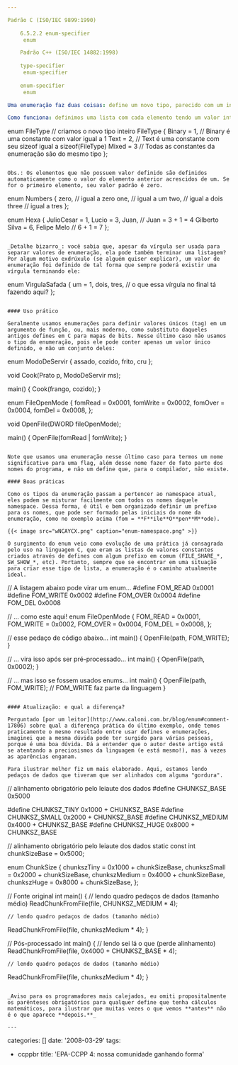 ```yaml
---

Padrão C (ISO/IEC 9899:1990)
    
    6.5.2.2 enum-specifier
     enum

    Padrão C++ (ISO/IEC 14882:1998)
    
    type-specifier
     enum-specifier
    
    enum-specifier
     enum

Uma enumeração faz duas coisas: define um novo tipo, parecido com um inteiro, e cria uma **lista de constantes com nomes significativos**. A definição técnica do tipo de um enum é mais complicada, mas basicamente ele é um novo int.

Como funciona: definimos uma lista com cada elemento tendo um valor inteiro, geralmente único. Todos os nomes usados na lista passam a fazer parte do espaço de nomes atual e funcionam como constantes com o seu valor definido no início.

```
enum FileType // criamos o novo tipo inteiro FileType
{
   Binary = 1, // Binary é uma constante com valor igual a 1
   Text = 2, // Text é uma constante com seu sizeof igual a sizeof(FileType)
   Mixed = 3 // Todas as constantes da enumeração são do mesmo tipo
};
```

Obs.: Os elementos que não possuem valor definido são definidos automaticamente como o valor do elemento anterior acrescidos de um. Se for o primeiro elemento, seu valor padrão é zero.

```
enum Numbers
{
   zero,  // igual a zero
   one,   // igual a um
   two,   // igual a dois
   three  // igual a tres
};

enum Hexa
{
   JulioCesar = 1,
   Lucio = 3,
   Juan,                // Juan = 3 + 1 = 4
   Gilberto Silva = 6,
   Felipe Melo          // 6 + 1 = 7
}; 

```

_Detalhe bizarro_: você sabia que, apesar da vírgula ser usada para separar valores de enumeração, ela pode também terminar uma listagem? Por algum motivo exdrúxulo (se alguém quiser explicar), um valor de enumeração foi definido de tal forma que sempre poderá existir uma vírgula terminando ele:

```
enum VirgulaSafada { 
   um = 1, 
   dois, 
   tres, // o que essa vírgula no final tá fazendo aqui?
}; 

```

#### Uso prático

Geralmente usamos enumerações para definir valores únicos (tag) em um argumento de função, ou, mais moderno, como substituto daqueles antigos defines em C para mapas de bits. Nesse último caso não usamos o tipo da enumeração, pois ele pode conter apenas um valor único definido, e não um conjunto deles:

```
enum ModoDeServir
{
   assado,
   cozido,
   frito,
   cru
};

void Cook(Prato p, ModoDeServir ms);

main()
{
   Cook(frango, cozido);
}

enum FileOpenMode
{
   fomRead   = 0x0001,
   fomWrite  = 0x0002,
   fomOver   = 0x0004,
   fomDel    = 0x0008,
};

void OpenFile(DWORD fileOpenMode);

main()
{
   OpenFile(fomRead | fomWrite);
} 

```

Note que usamos uma enumeração nesse último caso para termos um nome significativo para uma flag, além desse nome fazer de fato parte dos nomes do programa, e não um define que, para o compilador, não existe.

#### Boas práticas

Como os tipos da enumeração passam a pertencer ao namespace atual, eles podem se misturar facilmente com todos os nomes daquele namespace. Dessa forma, é útil e bem organizado definir um prefixo para os nomes, que pode ser formado pelas iniciais do nome da enumeração, como no exemplo acima (fom = **F**ile**O**pen**M**ode).

{{< image src="wNCAYCX.png" caption="enum-namespace.png" >}}

O surgimento do enum veio como evolução de uma prática já consagrada pelo uso na linguagem C, que eram as listas de valores constantes criados através de defines com algum prefixo em comum (FILE_SHARE_*, SW_SHOW_*, etc). Portanto, sempre que se encontrar em uma situação para criar esse tipo de lista, a enumeração é o caminho atualmente ideal.

```
// A listagem abaixo pode virar um enum...
#define FOM_READ   0x0001
#define FOM_WRITE  0x0002
#define FOM_OVER   0x0004
#define FOM_DEL    0x0008

// ... como este aqui!
enum FileOpenMode
{
   FOM_READ   = 0x0001,
   FOM_WRITE  = 0x0002,
   FOM_OVER   = 0x0004,
   FOM_DEL    = 0x0008,
};

// esse pedaço de código abaixo...
int main()
{
   OpenFile(path, FOM_WRITE);
}

// ... vira isso após ser pré-processado...
int main()
{
   OpenFile(path, 0x0002);
}

// ... mas isso se fossem usados enums...
int main()
{
   OpenFile(path, FOM_WRITE); // FOM_WRITE faz parte da linguagem
}
 

```

#### Atualização: e qual a diferença?

Perguntado [por um leitor](http://www.caloni.com.br/blog/enum#comment-17806) sobre qual a diferença prática do último exemplo, onde temos praticamente o mesmo resultado entre usar defines e enumerações, imaginei que a mesma dúvida pode ter surgido para várias pessoas, porque é uma boa dúvida. Dá a entender que o autor deste artigo está se atentando a preciosismos da linguagem (e está mesmo!), mas à vezes as aparências enganam.

Para ilustrar melhor fiz um mais elaborado. Aqui, estamos lendo pedaços de dados que tiveram que ser alinhados com alguma "gordura".

```
// alinhamento obrigatório pelo leiaute dos dados
#define CHUNKSZ_BASE 0x5000

#define CHUNKSZ_TINY   0x1000 + CHUNKSZ_BASE
#define CHUNKSZ_SMALL  0x2000 + CHUNKSZ_BASE
#define CHUNKSZ_MEDIUM 0x4000 + CHUNKSZ_BASE
#define CHUNKSZ_HUGE   0x8000 + CHUNKSZ_BASE

// alinhamento obrigatório pelo leiaute dos dados
static const int chunkSizeBase = 0x5000;

enum ChunkSize
{
   chunkszTiny   = 0x1000 + chunkSizeBase,
   chunkszSmall  = 0x2000 + chunkSizeBase,
   chunkszMedium = 0x4000 + chunkSizeBase,
   chunkszHuge   = 0x8000 + chunkSizeBase,
};

// Fonte original
int main()
{
	// lendo quadro pedaços de dados (tamanho médio)
   ReadChunkFromFile(file, CHUNKSZ_MEDIUM * 4);

	// lendo quadro pedaços de dados (tamanho médio)
   ReadChunkFromFile(file, chunkszMedium * 4);
}

// Pós-processado
int main()
{
	// lendo sei lá o que (perde alinhamento)
   ReadChunkFromFile(file, 0x4000 + CHUNKSZ_BASE * 4);

	// lendo quadro pedaços de dados (tamanho médio)
   ReadChunkFromFile(file, chunkszMedium * 4);
}

 

```

_Aviso para os programadores mais calejados, eu omiti propositalmente os parênteses obrigatórios para qualquer define que tenha cálculos matemáticos, para ilustrar que muitas vezes o que vemos **antes** não é o que aparece **depois.**_

---
```

categories: []
date: '2008-03-29'
tags:
- ccppbr
title: 'EPA-CCPP 4: nossa comunidade ganhando forma'
